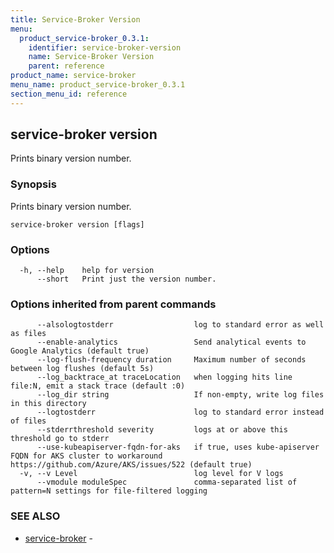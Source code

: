 ```yaml
---
title: Service-Broker Version
menu:
  product_service-broker_0.3.1:
    identifier: service-broker-version
    name: Service-Broker Version
    parent: reference
product_name: service-broker
menu_name: product_service-broker_0.3.1
section_menu_id: reference
---
```

## service-broker version

Prints binary version number.

### Synopsis

Prints binary version number.

```
service-broker version [flags]
```

### Options

```
  -h, --help    help for version
      --short   Print just the version number.
```

### Options inherited from parent commands

```
      --alsologtostderr                  log to standard error as well as files
      --enable-analytics                 Send analytical events to Google Analytics (default true)
      --log-flush-frequency duration     Maximum number of seconds between log flushes (default 5s)
      --log_backtrace_at traceLocation   when logging hits line file:N, emit a stack trace (default :0)
      --log_dir string                   If non-empty, write log files in this directory
      --logtostderr                      log to standard error instead of files
      --stderrthreshold severity         logs at or above this threshold go to stderr
      --use-kubeapiserver-fqdn-for-aks   if true, uses kube-apiserver FQDN for AKS cluster to workaround https://github.com/Azure/AKS/issues/522 (default true)
  -v, --v Level                          log level for V logs
      --vmodule moduleSpec               comma-separated list of pattern=N settings for file-filtered logging
```

### SEE ALSO

* [service-broker](/products/service-broker/0.3.1/reference/service-broker)	 - 

